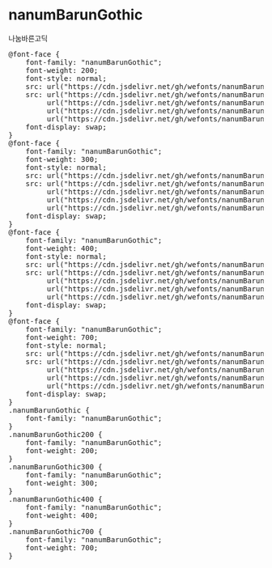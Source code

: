 # nanumBarunGothic
나눔바른고딕

<pre>
@font-face {
    font-family: "nanumBarunGothic";
    font-weight: 200;
    font-style: normal;
    src: url("https://cdn.jsdelivr.net/gh/wefonts/nanumBarunGothic/nanumBarunGothic-ExtraLight.eot");
    src: url("https://cdn.jsdelivr.net/gh/wefonts/nanumBarunGothic/nanumBarunGothic-ExtraLight.eot?#iefix") format("embedded-opentype"),
         url("https://cdn.jsdelivr.net/gh/wefonts/nanumBarunGothic/nanumBarunGothic-ExtraLight.woff2") format("woff2"),
         url("https://cdn.jsdelivr.net/gh/wefonts/nanumBarunGothic/nanumBarunGothic-ExtraLight.woff") format("woff"),
         url("https://cdn.jsdelivr.net/gh/wefonts/nanumBarunGothic/nanumBarunGothic-ExtraLight.ttf") format("truetype");
    font-display: swap;
}
@font-face {
    font-family: "nanumBarunGothic";
    font-weight: 300;
    font-style: normal;
    src: url("https://cdn.jsdelivr.net/gh/wefonts/nanumBarunGothic/nanumBarunGothic-Light.eot");
    src: url("https://cdn.jsdelivr.net/gh/wefonts/nanumBarunGothic/nanumBarunGothic-Light.eot?#iefix") format("embedded-opentype"),
         url("https://cdn.jsdelivr.net/gh/wefonts/nanumBarunGothic/nanumBarunGothic-Light.woff2") format("woff2"),
         url("https://cdn.jsdelivr.net/gh/wefonts/nanumBarunGothic/nanumBarunGothic-Light.woff") format("woff"),
         url("https://cdn.jsdelivr.net/gh/wefonts/nanumBarunGothic/nanumBarunGothic-Light.ttf") format("truetype");
    font-display: swap;
}
@font-face {
    font-family: "nanumBarunGothic";
    font-weight: 400;
    font-style: normal;
    src: url("https://cdn.jsdelivr.net/gh/wefonts/nanumBarunGothic/nanumBarunGothic-Regular.eot");
    src: url("https://cdn.jsdelivr.net/gh/wefonts/nanumBarunGothic/nanumBarunGothic-Regular.eot?#iefix") format("embedded-opentype"),
         url("https://cdn.jsdelivr.net/gh/wefonts/nanumBarunGothic/nanumBarunGothic-Regular.woff2") format("woff2"),
         url("https://cdn.jsdelivr.net/gh/wefonts/nanumBarunGothic/nanumBarunGothic-Regular.woff") format("woff"),
         url("https://cdn.jsdelivr.net/gh/wefonts/nanumBarunGothic/nanumBarunGothic-Regular.ttf") format("truetype");
    font-display: swap;
}
@font-face {
    font-family: "nanumBarunGothic";
    font-weight: 700;
    font-style: normal;
    src: url("https://cdn.jsdelivr.net/gh/wefonts/nanumBarunGothic/nanumBarunGothic-Bold.eot");
    src: url("https://cdn.jsdelivr.net/gh/wefonts/nanumBarunGothic/nanumBarunGothic-Bold.eot?#iefix") format("embedded-opentype"),
         url("https://cdn.jsdelivr.net/gh/wefonts/nanumBarunGothic/nanumBarunGothic-Bold.woff2") format("woff2"),
         url("https://cdn.jsdelivr.net/gh/wefonts/nanumBarunGothic/nanumBarunGothic-Bold.woff") format("woff"),
         url("https://cdn.jsdelivr.net/gh/wefonts/nanumBarunGothic/nanumBarunGothic-Bold.ttf") format("truetype");
    font-display: swap;
}
.nanumBarunGothic {
    font-family: "nanumBarunGothic";
}
.nanumBarunGothic200 {
    font-family: "nanumBarunGothic";
    font-weight: 200;
}
.nanumBarunGothic300 {
    font-family: "nanumBarunGothic";
    font-weight: 300;
}
.nanumBarunGothic400 {
    font-family: "nanumBarunGothic";
    font-weight: 400;
}
.nanumBarunGothic700 {
    font-family: "nanumBarunGothic";
    font-weight: 700;
}
</pre>
